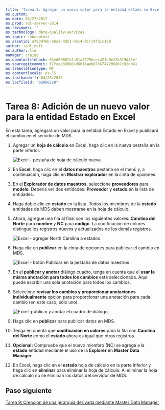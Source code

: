 ```yaml
---
title: 'Tarea 8: Agregar un nuevo valor para la entidad estado en Excel | Microsoft Docs'
ms.custom: ''
ms.date: 04/27/2017
ms.prod: sql-server-2014
ms.reviewer: ''
ms.technology: data-quality-services
ms.topic: conceptual
ms.assetid: a763d76b-06a3-4d51-9614-01fc9fb1c158
author: leolimsft
ms.author: lle
manager: craigg
ms.openlocfilehash: 04ed80887a2a81a2179dcec423b9e22b3f9d43ef
ms.sourcegitcommit: f7fced330b64d6616aeb8766747295807c92dd41
ms.translationtype: MT
ms.contentlocale: es-ES
ms.lasthandoff: 04/23/2019
ms.locfileid: "62866528"
---
```

# <a name="task-8-adding-a-new-value-for-state-entity-in-excel"></a>Tarea 8: Adición de un nuevo valor para la entidad Estado en Excel
  En esta tarea, agregará un valor para la entidad Estado en Excel y publicará el cambio en el servidor de MDS.  
  
1.  Agregar un **hoja de cálculo** en Excel, haga clic en la nueva pestaña en la parte inferior.  
  
     ![Excel - pestaña de hoja de cálculo nueva](../../2014/tutorials/media/et-addinganewvalueforstateentityinexcel-01.jpg "Excel - pestaña de hoja de cálculo nueva")  
  
2.  En **Excel**, haga clic en el **datos maestros** pestaña en el menú y, a continuación, haga clic en **Mostrar explorador** en la cinta de opciones.  
  
3.  En el **Explorador de datos maestros**, seleccione **proveedores** para **modelo**. Debería ver dos entidades: **Proveedor** y **estado** en la lista de entidades.  
  
4.  Haga doble clic en **estado** en la lista. Todos los miembros de la **estado** entidades de MDS deben mostrarse en la hoja de cálculo.  
  
5.  Ahora, agregue una fila al final con los siguientes valores: **Carolina del Norte** para **nombre** y **NC** para **código**. La codificación de colores distingue los registros nuevos y actualizados de los demás registros.  
  
     ![Excel - agregar North Carolina a estados](../../2014/tutorials/media/et-addinganewvalueforstateentityinexcel-02.jpg "Excel - agregar North Carolina a Estados")  
  
6.  Haga clic en **publicar** en la cinta de opciones para publicar el cambio en MDS.  
  
     ![Excel - botón Publicar en la pestaña de datos maestros](../../2014/tutorials/media/et-addinganewvalueforstateentityinexcel-03.jpg "Excel - botón Publicar en la pestaña de datos maestros")  
  
7.  En el **publicar y anotar** diálogo cuadro, tenga en cuenta que el **usar la misma anotación para todos los cambios** está seleccionada. Aquí puede escribir una sola anotación para todos los cambios.  
  
8.  Seleccione **revisar los cambios y proporcionar anotaciones individualmente** opción para proporcionar una anotación para cada cambio (en este caso, sólo uno).  
  
     ![Excel: publicar y anotar el cuadro de diálogo](../../2014/tutorials/media/et-addinganewvalueforstateentityinexcel-04.jpg "de Excel: publicar y anotar el cuadro de diálogo")  
  
9. Haga clic en **publicar** para publicar datos en MDS.  
  
10. Tenga en cuenta que **codificación en colores** para la fila con **Carolina del Norte** como el **estado** ahora es igual que otros registros.  
  
11. **Opcional:** Compruebe que el nuevo miembro (NC) se agrega a la **estado** entidad mediante el uso de la **Explorer** en **Master Data Manager**.  
  
12. En Excel, haga clic en el **estado** hoja de cálculo en la parte inferior y haga clic en **eliminar** para eliminar la hoja de cálculo. Al eliminar la hoja de cálculo no se eliminan los datos del servidor de MDS.  
  
## <a name="next-step"></a>Paso siguiente  
 [Tarea 9: Creación de una jerarquía derivada mediante Master Data Manager](../../2014/tutorials/task-9-creating-a-derived-hierarchy-using-master-data-manager.md)  
  
  
